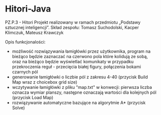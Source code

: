 # Hitori-Java
PZ.P.3 - Hitori
Projekt realizowany w ramach przedmiotu „Podstawy sztucznej inteligencji”. 
Skład zespołu: Tomasz Suchodolski, Kacper Klimczuk, Mateusz Krawczyk

Opis funkcjonalości:
- możliwość rozwiązywania łamigłówki przez użytkownika, program na bieżąco 
będzie zaznaczać na czerwono pola które kolidują ze sobą, oraz na bieżąco będzie 
wyświetlać komunikaty w przypadku przekroczenia reguł - przecięcia białej figury, 
połączenia bokami czarnych pól
- generowanie łamigłówki o liczbie pól z zakresu 4-40 (przycisk Build Map wraz z choicebox grid size)
- wczytywanie łamigłówki z pliku "map.txt" w konwecji: pierwsza liczba oznacza wymiar planszy, 
następne oznaczają wartości dla kolejnych pól (przycisk Load Map)
- rozwiązywanie automatyczne bazujące na algorytmie A* (przycisk Solve)

